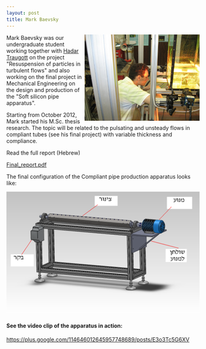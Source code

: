```yaml
---
layout: post
title: Mark Baevsky
---
```



<html>
<img src = "../images/mark_baevsky.jpg" align = "right" width = "300">
</html>

Mark Baevsky was our undergraduate student working together with [Hadar Traugott](hadar_traugott.html) on the project "Resuspension of particles in turbulent flows" and also working on the final project in Mechanical Engineering on the design and production of the "Soft silicon pipe apparatus".

Starting from October 2012, Mark started his M.Sc. thesis research. The topic will be related to the pulsating and unsteady flows in compliant tubes (see his final project) with variable thickness and compliance.

Read the full report (Hebrew)

[Final_report.pdf](https://www.box.com/s/e991ab0a3ddb3b42a127)

The final configuration of the Compliant pipe production apparatus looks like:

![](../images/rotating_apparatus.png)

#### See the video clip of the apparatus in action:

<https://plus.google.com/114646012645957748689/posts/E3o3Tc5G6XV>
